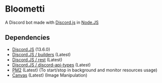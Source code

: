 # Bloometti
A Discord bot made with [Discord.js](https://discord.js.org/#/) in [Node.JS](https://nodejs.org/en/)

## Dependencies
- [Discord.JS](https://discord.js.org/#/) (13.6.0)
- [Discord.JS / builders](https://github.com/discordjs/discord.js/tree/main/packages/builders) (Latest)
- [Discord.JS / rest](https://github.com/discordjs/discord.js/tree/main/packages/rest) (Latest)
- [Discord.JS / discord-api-types](https://github.com/discordjs/discord-api-types/) (Latest)
- [PM2](https://pm2.keymetrics.io/) (Latest) (To start/stop in background and monitor resources usage)
- [Canvas](https://github.com/Automattic/node-canvas) (Latest) (Image Manipulation)
